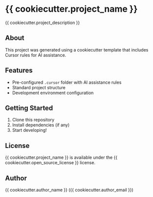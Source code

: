# {{ cookiecutter.project_name }}

{{ cookiecutter.project_description }}

## About

This project was generated using a cookiecutter template that includes Cursor rules for AI assistance.

## Features

- Pre-configured `.cursor` folder with AI assistance rules
- Standard project structure
- Development environment configuration

## Getting Started

1. Clone this repository
2. Install dependencies (if any)
3. Start developing!

## License

{{ cookiecutter.project_name }} is available under the {{ cookiecutter.open_source_license }} license.

## Author

{{ cookiecutter.author_name }} ({{ cookiecutter.author_email }}) 